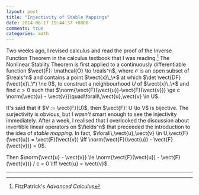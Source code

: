```yaml
---
layout: post
title: "Injectivity of Stable Mappings"
date: 2014-06-17 19:44:37 +0800
comments: true
categories: math
---
```


Two weeks ago, I revised calculus and read the proof of the Inverse
Function Theorem in the calculus textbook that I was reading.[^1]  The
Nonlinear Stablity Theorem is first applied to a continuously
differentiable function $\vect{F}: \mathcal{O} \to \reals^n$, where
$\mathcal{O}$ is an open subset of $\reals^n$ and contains a point
$\vect{x}\_\*$ at which $\det \vect{DF}(\vect{x}\_\*) \ne 0$, to
construct a neighbourhood $U$ of $\vect{x}\_\*$ and find $c > 0$ such
that
$\norm{\vect{F}(\vect{u})-\vect{F}(\vect{v})} \ge c \norm{\vect{u} -
\vect{v}}\quad\forall\,\vect{u},\vect{v} \in U$.

It's said that if $V := \vect{F}(U)$, then $\vect{F}: U \to V$ is
bijective.  The surjectivity is obvious, but I *wasn't* smart enough
to see the injectivity immediately.  After a week, I realised that I
overlooked the discussion about invertible linear operators on
$\fields^n$ that preceeded the introduction to the idea of *stable
mapping*.  In fact,
$\forall\,\vect{u},\vect{v} \in U,\vect{F}(\vect{u}) =
\vect{F}(\vect{v}) \iff \norm{\vect{F}(\vect{u}) - \vect{F}(\vect{v})}
= 0$.

Then
$\norm{\vect{u} - \vect{v}} \le \norm{\vect{F}(\vect{u}) -
\vect{F}(\vect{v})} / c = 0 \iff \vect{u} = \vect{v}$.

---
[^1]: FitzPatrick's *Advanced Calculus*
